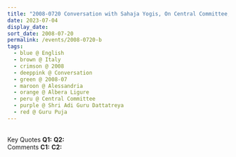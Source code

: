 ```yaml
---
title: "2008-0720 Conversation with Sahaja Yogis, On Central Committee, after Guru Pūjā while leaving the Hangar (now Nirmal Temple), Albera Ligure, Alessandria, Italy"
date: 2023-07-04
display_date: 
sort_date: 2008-07-20
permalink: /events/2008-0720-b
tags:
  - blue @ English
  - brown @ Italy
  - crimson @ 2008
  - deeppink @ Conversation
  - green @ 2008-07
  - maroon @ Alessandria
  - orange @ Albera Ligure
  - peru @ Central Committee
  - purple @ Shri Adi Guru Dattatreya
  - red @ Guru Puja
---
```


<br>

<wave-list>
  <list-title color="DarkSeaGreen" width="55">Key Quotes</list-title>
  <list-item color="BlanchedAlmond" width="280"><b>Q1:</b> <i></i></list-item>
  <list-item color="Lavender" width="280"><b>Q2:</b> <i></i></list-item>
</wave-list>

<br>

<wave-list>
  <list-title color="DarkSeaGreen" width="55">Comments</list-title>
  <list-item color="BlanchedAlmond" width="280"><b>C1:</b> <i></i></list-item>
  <list-item color="Lavender" width="280"><b>C2:</b> <i></i></list-item>
</wave-list>